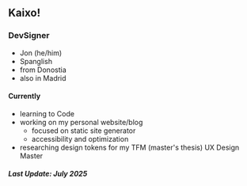 ## Kaixo!

### DevSigner 
- Jon (he/him)
- Spanglish
- from Donostia
- also in Madrid

#### Currently
- learning to Code
- working on my personal website/blog
  - focused on static site generator
  - accessibility and optimization
- researching design tokens for my TFM
  (master's thesis) UX Design Master 

##### Last Update: July 2025
